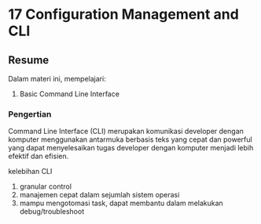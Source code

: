 # 17 Configuration Management and CLI

## Resume
Dalam materi ini, mempelajari:


1. Basic Command Line Interface

### Pengertian
Command Line Interface (CLI) merupakan komunikasi developer dengan komputer menggunakan antarmuka berbasis teks yang cepat dan powerful yang dapat menyelesaikan tugas developer dengan komputer menjadi lebih efektif dan efisien.


kelebihan CLI

1. granular control
2. manajemen cepat dalam sejumlah sistem operasi
3. mampu mengotomasi task, dapat membantu dalam melakukan debug/troubleshoot


